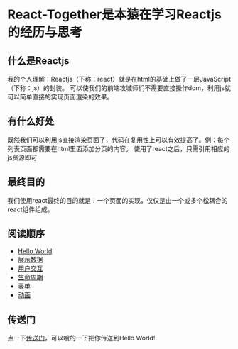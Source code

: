 #  React-Together是本猿在学习Reactjs的经历与思考


## 什么是Reactjs

我的个人理解：Reactjs（下称：react）就是在html的基础上做了一层JavaScript（下称：js）的封装。
可以使我们的前端攻城师们不需要直接操作dom，利用js就可以简单直接的实现页面渲染的效果。


## 有什么好处

既然我们可以利用js直接渲染页面了，代码在复用性上可以有效提高了。例：每个列表页面都需要在html里面添加分页的内容。
使用了react之后，只需引用相应的js资源即可


## 最终目的

我们使用react最终的目的就是：一个页面的实现，仅仅是由一个或多个松耦合的react组件组成。

## 阅读顺序
* [Hello World](https://github.com/swfbarhr/React-Together/tree/master/HelloWorld)
* [展示数据](https://github.com/swfbarhr/React-Together/tree/master/ShowData)
* [用户交互](https://github.com/swfbarhr/React-Together/tree/master/Interaction)
* [生命周期](https://github.com/swfbarhr/React-Together/tree/master/LifeCycle)
* [表单](https://github.com/swfbarhr/React-Together/tree/master/Form)
* [动画](https://github.com/swfbarhr/React-Together/tree/master/Animation)

## 传送门
点一下[传送门](https://github.com/swfbarhr/React-Together/tree/master/HelloWorld)，可以嗖的一下把你传送到Hello World!